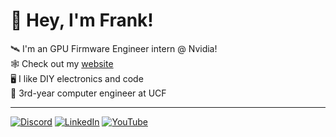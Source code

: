 # 👋 Hey, I'm Frank!

🛰️ I'm an GPU Firmware Engineer intern @ Nvidia!<br>
🕸️ Check out my [website](https://www.franklaterza.com/) <br>
🖥️ I like DIY electronics and code<br>
🎒 3rd-year computer engineer at UCF<br>

---

[![Discord](https://img.shields.io/badge/Discord-%237289DA.svg?logo=discord&logoColor=white)](https://discord.gg/discord.gg/d4J7AQEF) [![LinkedIn](https://img.shields.io/badge/LinkedIn-%230077B5.svg?logo=linkedin&logoColor=white)](https://linkedin.com/in/laterzafrank) [![YouTube](https://img.shields.io/badge/YouTube-%23FF0000.svg?logo=YouTube&logoColor=white)](https://youtube.com/@UCuLsLChOp2IIjJQnbPQSq5Q) <br>
<!-- Proudly created with GPRM ( https://gprm.itsvg.in ) -->
